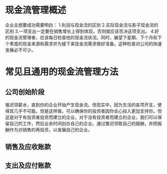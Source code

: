 # 现金流管理概述
企业主想要成功需要明白：
1.利润与现金流的区别
2.实际现金流与影子现金流的区别
3.一项支出一定要在销售增长上得到体现，否则就应该否决这项支出。
4.好的现金流管理者，应该每日检查他的现金流状况。同时，展望下星期、下个月和下个季度的现金来源和需求并为接下来现金流需求做好准备。这种检查对公司的快速发展必不可少。


# 常见且通用的现金流管理方法

## 公司创始阶段
推迟领薪水，直到你的企业开始产生现金流。但现实中，因为生活的各项开支，使得其几乎不可能。但是这样做，可以确保你的投资者因你全心投入更加支持你。但这是对于有投资者投资而建立的企业，对于没有投资者而建立的企业，我们可以保留自己的工作，然后业余时间创办自己的企业。通过推迟领取自己的报酬，并把报酬作为对销售的再投资，以发展自己的企业。

## 销售及应收账款
  
## 支出及应付账款